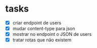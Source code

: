 
# tasks

- [x] criar endpoint de users
- [x] mudar content-type para json
- [x] mostrar no endpoint o JSON de users
- [x] tratar rotas que não existem